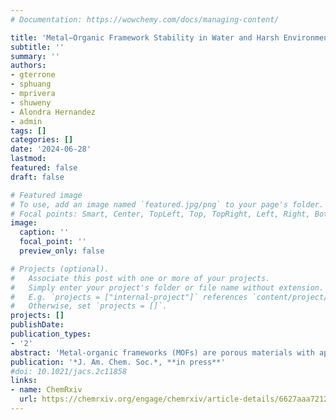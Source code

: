 ```yaml
---
# Documentation: https://wowchemy.com/docs/managing-content/

title: 'Metal−Organic Framework Stability in Water and Harsh Environments from Data-Driven Models Trained on the Diverse WS24 Data Set' 
subtitle: ''
summary: ''
authors:
- gterrone
- sphuang
- mprivera
- shuweny
- Alondra Hernandez
- admin
tags: []
categories: []
date: '2024-06-28'
lastmod: 
featured: false
draft: false

# Featured image
# To use, add an image named `featured.jpg/png` to your page's folder.
# Focal points: Smart, Center, TopLeft, Top, TopRight, Left, Right, BottomLeft, Bottom, BottomRight.
image:
  caption: ''
  focal_point: ''
  preview_only: false

# Projects (optional).
#   Associate this post with one or more of your projects.
#   Simply enter your project's folder or file name without extension.
#   E.g. `projects = ["internal-project"]` references `content/project/deep-learning/index.md`.
#   Otherwise, set `projects = []`.
projects: []
publishDate: 
publication_types:
- '2'
abstract: 'Metal-organic frameworks (MOFs) are porous materials with applications in gas separations and catalysis, but a lack of water stability often limits their practical use given the ubiquity of water in air and the environment. Consequently, it is useful to predict whether a MOF is water-stable before investing time and resources into synthesis. Existing heuristics for designing water-stable MOFs lack generality and artificially limit the diversity of explored chemistry due to narrowly defined criteria. Machine learning (ML) models offer the promise to improve generality of predictions but require diverse experimental MOF stability data to be trained. In an improvement on previous efforts, we enlarge the available training data for MOF water stability prediction by over 400%, adding 911 MOFs with water stability labels assigned through semi-automated manuscript analysis to curate the new data set WS24. The additional data is shown to improve ML model performance (test ROC-AUC > 0.8) over diverse chemistry for the prediction of both water stability and stability in harsher acidic conditions. We illustrate how the expanded data set and models can be used with previously developed activation stability models to carry out genetic algorithms to quickly screen ~10,000 MOFs from a space of hundreds of thousands for candidates with multivariate stability (i.e., for activation, in water, and in acid). Model analysis and genetic algorithm results uncover metal- and geometry-specific design rules for robust MOFs. The data set and ML models developed in this work, which we disseminate through an easy-to-use web interface, are expected to contribute toward the accelerated discovery of novel, water-stable MOFs for applications such as direct air gas capture and water treatment.'
publication: '*J. Am. Chem. Soc.*, **in press**'
#doi: 10.1021/jacs.2c11858
links:
- name: ChemRxiv
  url: https://chemrxiv.org/engage/chemrxiv/article-details/6627aaa721291e5d1d7a4c59
---
```


